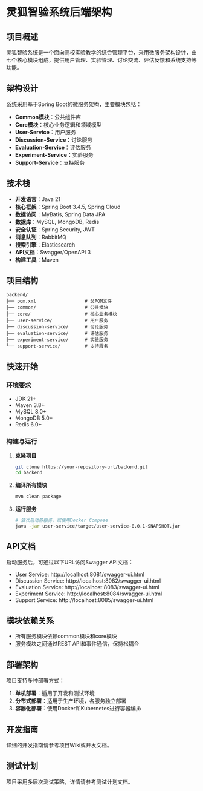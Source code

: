 # 灵狐智验系统后端架构

## 项目概述

灵狐智验系统是一个面向高校实验教学的综合管理平台，采用微服务架构设计，由七个核心模块组成，提供用户管理、实验管理、讨论交流、评估反馈和系统支持等功能。

## 架构设计

系统采用基于Spring Boot的微服务架构，主要模块包括：

- **Common模块**：公共组件库
- **Core模块**：核心业务逻辑和领域模型
- **User-Service**：用户服务
- **Discussion-Service**：讨论服务
- **Evaluation-Service**：评估服务
- **Experiment-Service**：实验服务
- **Support-Service**：支持服务

## 技术栈

- **开发语言**：Java 21
- **核心框架**：Spring Boot 3.4.5, Spring Cloud
- **数据访问**：MyBatis, Spring Data JPA
- **数据库**：MySQL, MongoDB, Redis
- **安全认证**：Spring Security, JWT
- **消息队列**：RabbitMQ
- **搜索引擎**：Elasticsearch
- **API文档**：Swagger/OpenAPI 3
- **构建工具**：Maven

## 项目结构

```
backend/
├── pom.xml                  # 父POM文件
├── common/                  # 公共模块
├── core/                    # 核心业务模块
├── user-service/            # 用户服务
├── discussion-service/      # 讨论服务
├── evaluation-service/      # 评估服务
├── experiment-service/      # 实验服务
└── support-service/         # 支持服务
```

## 快速开始

### 环境要求

- JDK 21+
- Maven 3.8+
- MySQL 8.0+
- MongoDB 5.0+
- Redis 6.0+

### 构建与运行

1. **克隆项目**
   ```bash
   git clone https://your-repository-url/backend.git
   cd backend
   ```

2. **编译所有模块**
   ```bash
   mvn clean package
   ```

3. **运行服务**
   ```bash
   # 依次启动各服务，或使用Docker Compose
   java -jar user-service/target/user-service-0.0.1-SNAPSHOT.jar
   ```

## API文档

启动服务后，可通过以下URL访问Swagger API文档：

- User Service: http://localhost:8081/swagger-ui.html
- Discussion Service: http://localhost:8082/swagger-ui.html
- Evaluation Service: http://localhost:8083/swagger-ui.html
- Experiment Service: http://localhost:8084/swagger-ui.html
- Support Service: http://localhost:8085/swagger-ui.html

## 模块依赖关系

- 所有服务模块依赖common模块和core模块
- 服务模块之间通过REST API和事件通信，保持松耦合

## 部署架构

项目支持多种部署方式：

1. **单机部署**：适用于开发和测试环境
2. **分布式部署**：适用于生产环境，各服务独立部署
3. **容器化部署**：使用Docker和Kubernetes进行容器编排

## 开发指南

详细的开发指南请参考项目Wiki或开发文档。

## 测试计划

项目采用多层次测试策略，详情请参考测试计划文档。
